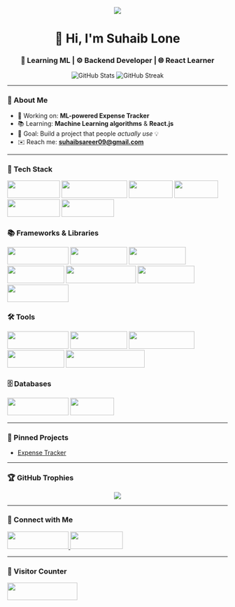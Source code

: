 <!-- Typing Animation -->
<p align="center">
  <img src="https://readme-typing-svg.herokuapp.com?font=Fira+Code&duration=3000&pause=1000&color=61DAFB&center=true&vCenter=true&width=435&lines=Hey+there!+I'm+Suhaib+Lone;ML+Enthusiast+%7C+React+Learner;I+love+building+real-world+projects" />
</p>

<!-- Profile Title -->
<h1 align="center">👋 Hi, I'm Suhaib Lone</h1>
<h3 align="center">🧠 Learning ML | ⚙️ Backend Developer | 🌐 React Learner</h3>

<!-- GitHub Stats -->
<p align="center">
  <img src="https://github-readme-stats.vercel.app/api?username=suhaib-lone&show_icons=true&theme=tokyonight" alt="GitHub Stats" />
  <img src="https://github-readme-streak-stats.herokuapp.com?user=suhaib-lone&theme=tokyonight" alt="GitHub Streak" />
</p>

---

### 🚀 About Me

- 🔭 Working on: **ML-powered Expense Tracker**
- 📚 Learning: **Machine Learning algorithms** & **React.js**
- 🧠 Goal: Build a project that people *actually use* 💡
- ✉️ Reach me: **suhaibsareer09@gmail.com**

---

<h3>💼 Tech Stack</h3>
<p align="left">
  <img src="https://img.shields.io/badge/-Python-05122A?style=flat&logo=python" height="40" width="120" />
  <img src="https://img.shields.io/badge/-JavaScript-05122A?style=flat&logo=javascript" height="40" width="150" />
  <img src="https://img.shields.io/badge/-C-05122A?style=flat&logo=c" height="40" width="100" />
  <img src="https://img.shields.io/badge/-Git-05122A?style=flat&logo=git" height="40" width="100" />
  <img src="https://img.shields.io/badge/-GitHub-05122A?style=flat&logo=github" height="40" width="120" />
  <img src="https://img.shields.io/badge/-Linux-05122A?style=flat&logo=linux" height="40" width="120" />
</p>


<h3>📚 Frameworks & Libraries</h3>
<p align="left">
  <img src="https://img.shields.io/badge/-FastAPI-05122A?style=flat&logo=fastapi" height="40" width="140" />
  <img src="https://img.shields.io/badge/-Flask-05122A?style=flat&logo=flask" height="40" width="130" />
  <img src="https://img.shields.io/badge/-Pandas-05122A?style=flat&logo=pandas" height="40" width="130" />
  <img src="https://img.shields.io/badge/-NumPy-05122A?style=flat&logo=numpy" height="40" width="130" />
  <img src="https://img.shields.io/badge/-Scikit--Learn-05122A?style=flat&logo=scikit-learn" height="40" width="160" />
  <img src="https://img.shields.io/badge/-XGBoost-05122A?style=flat&logo=python" height="40" width="130" />
  <img src="https://img.shields.io/badge/-Matplotlib-05122A?style=flat&logo=matplotlib" height="40" width="140" />
</p>

<h3>🛠 Tools</h3>
<p align="left">
  <img src="https://img.shields.io/badge/-Postman-05122A?style=flat&logo=postman" height="40" width="140" />
  <img src="https://img.shields.io/badge/-Jupyter-05122A?style=flat&logo=jupyter" height="40" width="130" />
  <img src="https://img.shields.io/badge/-VSCode-05122A?style=flat&logo=visual-studio-code" height="40" width="150" />
  <img src="https://img.shields.io/badge/-ChatGPT-05122A?style=flat&logo=openai" height="40" width="130" />
  <img src="https://img.shields.io/badge/-GitHub%20Copilot-05122A?style=flat&logo=githubcopilot" height="40" width="180" />
</p>
<h3>🗄️ Databases</h3>
<p align="left">
  <img src="https://img.shields.io/badge/-MongoDB-05122A?style=flat&logo=mongodb" height="40" width="140" />
  <img src="https://img.shields.io/badge/-SQL-05122A?style=flat&logo=mysql" height="40" width="100" />
</p>

---

### 📌 Pinned Projects

- [Expense Tracker](https://github.com/suhaib-lone/expense-tracker)

---

### 🏆 GitHub Trophies

<p align="center">
  <img src="https://github-profile-trophy.vercel.app/?username=suhaib-lone&theme=onedark&margin-w=10&margin-h=15" />
</p>

---


<h3>🤝 Connect with Me</h3>
<p align="left">
  <a href="https://linkedin.com/in/suhaibsareer">
    <img src="https://img.shields.io/badge/-LinkedIn-blue?logo=linkedin&style=flat-square" height="40" width="140" />
  </a>
  <a href="mailto:suhaibsareer09@gmail.com">
    <img src="https://img.shields.io/badge/-Gmail-red?logo=gmail&style=flat-square" height="40" width="120" />
  </a>
</p>


---


<h3>👀 Visitor Counter</h3>
<p align="left">
  <img src="https://visitor-badge.laobi.icu/badge?page_id=suhaib-lone.suhaib-lone" height="40" width="160" />
</p>

